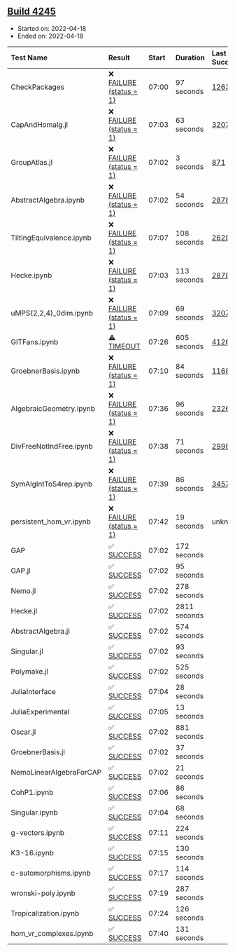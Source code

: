 ## [Build 4245](https://oscarci.mathematik.uni-kl.de/job/oscar-stable/4245/)

* Started on: 2022-04-18
* Ended on: 2022-04-18

| Test Name    | Result | Start | Duration | Last Success | First Failure |
|:-------------|:-------|:------|:---------|:-------------|:--------------|
| CheckPackages | ❌ [FAILURE (status = 1)](https://oscarci.mathematik.uni-kl.de/job/oscar-stable/4245/artifact/logs/build-4245/CheckPackages.log) | 07:00 | 97 seconds | [1263](https://oscarci.mathematik.uni-kl.de/job/oscar-stable/1263/) | [1264](https://oscarci.mathematik.uni-kl.de/job/oscar-stable/1264/) |
| CapAndHomalg.jl | ❌ [FAILURE (status = 1)](https://oscarci.mathematik.uni-kl.de/job/oscar-stable/4245/artifact/logs/build-4245/CapAndHomalg.jl.log) | 07:03 | 63 seconds | [3207](https://oscarci.mathematik.uni-kl.de/job/oscar-stable/3207/) | [3208](https://oscarci.mathematik.uni-kl.de/job/oscar-stable/3208/) |
| GroupAtlas.jl | ❌ [FAILURE (status = 1)](https://oscarci.mathematik.uni-kl.de/job/oscar-stable/4245/artifact/logs/build-4245/GroupAtlas.jl.log) | 07:02 | 3 seconds | [871](https://oscarci.mathematik.uni-kl.de/job/oscar-stable/871/) | [872](https://oscarci.mathematik.uni-kl.de/job/oscar-stable/872/) |
| AbstractAlgebra.ipynb | ❌ [FAILURE (status = 1)](https://oscarci.mathematik.uni-kl.de/job/oscar-stable/4245/artifact/logs/build-4245/AbstractAlgebra.ipynb.log) | 07:02 | 54 seconds | [2878](https://oscarci.mathematik.uni-kl.de/job/oscar-stable/2878/) | [2879](https://oscarci.mathematik.uni-kl.de/job/oscar-stable/2879/) |
| TiltingEquivalence.ipynb | ❌ [FAILURE (status = 1)](https://oscarci.mathematik.uni-kl.de/job/oscar-stable/4245/artifact/logs/build-4245/TiltingEquivalence.ipynb.log) | 07:07 | 108 seconds | [2629](https://oscarci.mathematik.uni-kl.de/job/oscar-stable/2629/) | [2630](https://oscarci.mathematik.uni-kl.de/job/oscar-stable/2630/) |
| Hecke.ipynb | ❌ [FAILURE (status = 1)](https://oscarci.mathematik.uni-kl.de/job/oscar-stable/4245/artifact/logs/build-4245/Hecke.ipynb.log) | 07:03 | 113 seconds | [2878](https://oscarci.mathematik.uni-kl.de/job/oscar-stable/2878/) | [2879](https://oscarci.mathematik.uni-kl.de/job/oscar-stable/2879/) |
| uMPS(2,2,4)_0dim.ipynb | ❌ [FAILURE (status = 1)](https://oscarci.mathematik.uni-kl.de/job/oscar-stable/4245/artifact/logs/build-4245/uMPS-2-2-4-_0dim.ipynb.log) | 07:09 | 69 seconds | [3207](https://oscarci.mathematik.uni-kl.de/job/oscar-stable/3207/) | [3208](https://oscarci.mathematik.uni-kl.de/job/oscar-stable/3208/) |
| GITFans.ipynb | ⚠ [TIMEOUT](https://oscarci.mathematik.uni-kl.de/job/oscar-stable/4245/artifact/logs/build-4245/GITFans.ipynb.log) | 07:26 | 605 seconds | [4126](https://oscarci.mathematik.uni-kl.de/job/oscar-stable/4126/) | [4127](https://oscarci.mathematik.uni-kl.de/job/oscar-stable/4127/) |
| GroebnerBasis.ipynb | ❌ [FAILURE (status = 1)](https://oscarci.mathematik.uni-kl.de/job/oscar-stable/4245/artifact/logs/build-4245/GroebnerBasis.ipynb.log) | 07:10 | 84 seconds | [1168](https://oscarci.mathematik.uni-kl.de/job/oscar-stable/1168/) | [1169](https://oscarci.mathematik.uni-kl.de/job/oscar-stable/1169/) |
| AlgebraicGeometry.ipynb | ❌ [FAILURE (status = 1)](https://oscarci.mathematik.uni-kl.de/job/oscar-stable/4245/artifact/logs/build-4245/AlgebraicGeometry.ipynb.log) | 07:36 | 96 seconds | [2326](https://oscarci.mathematik.uni-kl.de/job/oscar-stable/2326/) | [2327](https://oscarci.mathematik.uni-kl.de/job/oscar-stable/2327/) |
| DivFreeNotIndFree.ipynb | ❌ [FAILURE (status = 1)](https://oscarci.mathematik.uni-kl.de/job/oscar-stable/4245/artifact/logs/build-4245/DivFreeNotIndFree.ipynb.log) | 07:38 | 71 seconds | [2998](https://oscarci.mathematik.uni-kl.de/job/oscar-stable/2998/) | [2999](https://oscarci.mathematik.uni-kl.de/job/oscar-stable/2999/) |
| SymAlgIntToS4rep.ipynb | ❌ [FAILURE (status = 1)](https://oscarci.mathematik.uni-kl.de/job/oscar-stable/4245/artifact/logs/build-4245/SymAlgIntToS4rep.ipynb.log) | 07:39 | 86 seconds | [3457](https://oscarci.mathematik.uni-kl.de/job/oscar-stable/3457/) | [3458](https://oscarci.mathematik.uni-kl.de/job/oscar-stable/3458/) |
| persistent_hom_vr.ipynb | ❌ [FAILURE (status = 1)](https://oscarci.mathematik.uni-kl.de/job/oscar-stable/4245/artifact/logs/build-4245/persistent_hom_vr.ipynb.log) | 07:42 | 19 seconds | unknown | unknown |
| GAP | ✅ [SUCCESS](https://oscarci.mathematik.uni-kl.de/job/oscar-stable/4245/artifact/logs/build-4245/GAP.log) | 07:02 | 172 seconds |  |  |
| GAP.jl | ✅ [SUCCESS](https://oscarci.mathematik.uni-kl.de/job/oscar-stable/4245/artifact/logs/build-4245/GAP.jl.log) | 07:02 | 95 seconds |  |  |
| Nemo.jl | ✅ [SUCCESS](https://oscarci.mathematik.uni-kl.de/job/oscar-stable/4245/artifact/logs/build-4245/Nemo.jl.log) | 07:02 | 278 seconds |  |  |
| Hecke.jl | ✅ [SUCCESS](https://oscarci.mathematik.uni-kl.de/job/oscar-stable/4245/artifact/logs/build-4245/Hecke.jl.log) | 07:02 | 2811 seconds |  |  |
| AbstractAlgebra.jl | ✅ [SUCCESS](https://oscarci.mathematik.uni-kl.de/job/oscar-stable/4245/artifact/logs/build-4245/AbstractAlgebra.jl.log) | 07:02 | 574 seconds |  |  |
| Singular.jl | ✅ [SUCCESS](https://oscarci.mathematik.uni-kl.de/job/oscar-stable/4245/artifact/logs/build-4245/Singular.jl.log) | 07:02 | 93 seconds |  |  |
| Polymake.jl | ✅ [SUCCESS](https://oscarci.mathematik.uni-kl.de/job/oscar-stable/4245/artifact/logs/build-4245/Polymake.jl.log) | 07:02 | 525 seconds |  |  |
| JuliaInterface | ✅ [SUCCESS](https://oscarci.mathematik.uni-kl.de/job/oscar-stable/4245/artifact/logs/build-4245/JuliaInterface.log) | 07:04 | 28 seconds |  |  |
| JuliaExperimental | ✅ [SUCCESS](https://oscarci.mathematik.uni-kl.de/job/oscar-stable/4245/artifact/logs/build-4245/JuliaExperimental.log) | 07:05 | 13 seconds |  |  |
| Oscar.jl | ✅ [SUCCESS](https://oscarci.mathematik.uni-kl.de/job/oscar-stable/4245/artifact/logs/build-4245/Oscar.jl.log) | 07:02 | 881 seconds |  |  |
| GroebnerBasis.jl | ✅ [SUCCESS](https://oscarci.mathematik.uni-kl.de/job/oscar-stable/4245/artifact/logs/build-4245/GroebnerBasis.jl.log) | 07:02 | 37 seconds |  |  |
| NemoLinearAlgebraForCAP | ✅ [SUCCESS](https://oscarci.mathematik.uni-kl.de/job/oscar-stable/4245/artifact/logs/build-4245/NemoLinearAlgebraForCAP.log) | 07:02 | 21 seconds |  |  |
| CohP1.ipynb | ✅ [SUCCESS](https://oscarci.mathematik.uni-kl.de/job/oscar-stable/4245/artifact/logs/build-4245/CohP1.ipynb.log) | 07:06 | 86 seconds |  |  |
| Singular.ipynb | ✅ [SUCCESS](https://oscarci.mathematik.uni-kl.de/job/oscar-stable/4245/artifact/logs/build-4245/Singular.ipynb.log) | 07:04 | 68 seconds |  |  |
| g-vectors.ipynb | ✅ [SUCCESS](https://oscarci.mathematik.uni-kl.de/job/oscar-stable/4245/artifact/logs/build-4245/g-vectors.ipynb.log) | 07:11 | 224 seconds |  |  |
| K3-16.ipynb | ✅ [SUCCESS](https://oscarci.mathematik.uni-kl.de/job/oscar-stable/4245/artifact/logs/build-4245/K3-16.ipynb.log) | 07:15 | 130 seconds |  |  |
| c-automorphisms.ipynb | ✅ [SUCCESS](https://oscarci.mathematik.uni-kl.de/job/oscar-stable/4245/artifact/logs/build-4245/c-automorphisms.ipynb.log) | 07:17 | 114 seconds |  |  |
| wronski-poly.ipynb | ✅ [SUCCESS](https://oscarci.mathematik.uni-kl.de/job/oscar-stable/4245/artifact/logs/build-4245/wronski-poly.ipynb.log) | 07:19 | 287 seconds |  |  |
| Tropicalization.ipynb | ✅ [SUCCESS](https://oscarci.mathematik.uni-kl.de/job/oscar-stable/4245/artifact/logs/build-4245/Tropicalization.ipynb.log) | 07:24 | 126 seconds |  |  |
| hom_vr_complexes.ipynb | ✅ [SUCCESS](https://oscarci.mathematik.uni-kl.de/job/oscar-stable/4245/artifact/logs/build-4245/hom_vr_complexes.ipynb.log) | 07:40 | 131 seconds |  |  |
